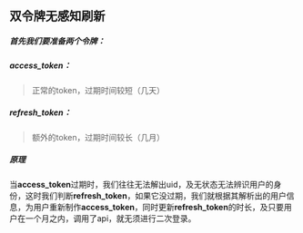 ## 双令牌无感知刷新

##### 首先我们要准备两个令牌：

##### access_token：

> 正常的token，过期时间较短（几天）

##### refresh_token：

> 额外的token，过期时间较长（几月）

##### 原理

当**access_token**过期时，我们往往无法解出uid，及无状态无法辨识用户的身份，这时我们判断**refresh_token**，如果它没过期，我们就根据其解析出的用户信息，为用户重新制作**access_token**，同时更新**refresh_token**的时长，及只要用户在一个月之内，调用了api，就无须进行二次登录。

